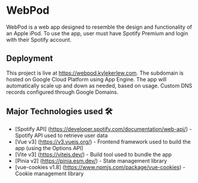 # WebPod

WebPod is a web app designed to resemble the design and functionality of an Apple iPod. To use the app, user must have Spotify Premium and login with their Spotify account. 
## Deployment

This project is live at https://webpod.kylekerlew.com. The subdomain is hosted on Google Cloud Platform using App Engine. The app will automatically scale up and down as needed, based on usage. Custom DNS records configured through Google Domains.

## Major Technologies used 🛠️

- [Spotify API] (https://developer.spotify.com/documentation/web-api/) - Spotify API used to retrieve user data
- [Vue v3] (https://v3.vuejs.org/) - Frontend framework used to build the app (using the Options API)
- [Vite v3] (https://vitejs.dev/) - Build tool used to bundle the app
- [Pinia v2] (https://pinia.esm.dev/) - State management library
- [vue-cookies v1.8] (https://www.npmjs.com/package/vue-cookies) - Cookie management library

